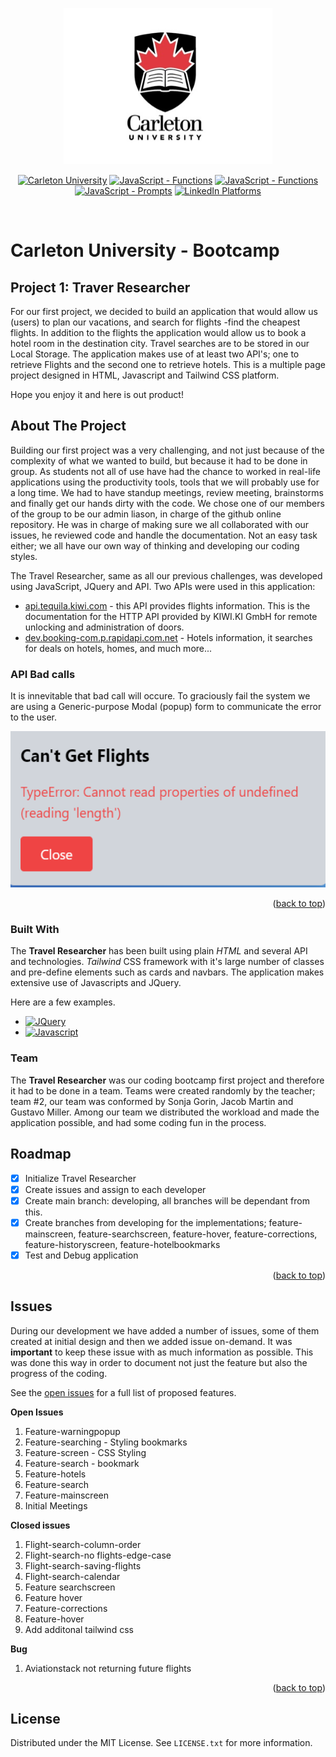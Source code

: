 <a id="readme-top" name="readme-top"></a>


<p align="center">
    <img src="./assets/images/carleton-u-logo.jpg" height="250">
</p>

<p align="center">
    <a href="https://bootcamp.carleton.ca/">
        <img alt="Carleton University" src="https://img.shields.io/static/v1.svg?label=bootcamp&message=Carleton&color=blue" /></a>
    <a href="https://developer.mozilla.org/en-US/docs/Web/JavaScript/Reference/Functions" >
        <img alt="JavaScript - Functions" src="https://img.shields.io/static/v1.svg?label=JavaScripts&message=functions&color=red" /></a>
    <a href="https://developer.mozilla.org/en-US/docs/Web/JavaScript/Reference/Global_Objects/Array" >
        <img alt="JavaScript - Functions" src="https://img.shields.io/static/v1.svg?label=JavaScripts&message=arrays&color=yellow" /></a>
    <a href="https://docs.github.com/en/actions/deployment/about-deployments/about-continuous-deployment" >
        <img alt="JavaScript - Prompts" src="https://img.shields.io/static/v1.svg?label=deployment&message=production&color=green" /></a>
    <a href="https://www.linkedin.com/in/gustavo-miller-42188481/">
        <img alt="LinkedIn Platforms" src="https://img.shields.io/static/v1.svg?label=linkedIn&message=linkedin&color=blue" />
    </a>
</p>
<br/>

# Carleton University - Bootcamp

## Project 1: Traver Researcher
For our first project, we decided to build an application that would allow us (users) to plan our vacations, and search for flights -find the cheapest flights. In addition to the flights the application would allow us to book a hotel room in the destination city. Travel searches are to be stored in our Local Storage. The application makes use of at least two API's; one to retrieve Flights and the second one to retrieve hotels. This is a multiple page project designed in HTML, Javascript and Tailwind CSS platform.

Hope you enjoy it and here is out product!

<!-- ABOUT THE PROJECT -->
## About The Project

Building our first project was a very challenging, and not just because of the complexity of what we wanted to build, but because it had to be done in group. As students not all of use have had the chance to worked in real-life applications using the productivity tools, tools that we will probably use for a long time. We had to have standup meetings, review meeting, brainstorms and finally get our hands dirty with the code. We chose one of our members of the group to be our admin liason, in charge of the github online repository. He was in charge of making sure we all collaborated with our issues, he reviewed code and handle the documentation. Not an easy task either; we all have our own way of thinking and developing our coding styles.

The Travel Researcher, same as all our previous challenges, was developed using JavaScript, JQuery and API. Two APIs were used in this application:
* <a href="https://tequila.kiwi.com/portal/login">api.tequila.kiwi.com</a> - this API provides flights information. This is the documentation for the HTTP API provided by KIWI.KI GmbH for remote unlocking and administration of doors.
* <a href="https://developers.booking.com/api/index.html">dev.booking-com.p.rapidapi.com.net</a> - Hotels information, it searches for deals on hotels, homes, and much more...

### API Bad calls
It is innevitable that bad call will occure. To graciously fail the system we are using a Generic-purpose Modal (popup) form to communicate the error to the user. 

<img src="./assets/images/API404Error.PNG" height="250">


<p align="right">(<a href="#readme-top">back to top</a>)</p>

### Built With

The **Travel Researcher** has been built using plain *HTML* and several API and technologies. *Tailwind* CSS framework with it's large number of classes and pre-define elements such as cards and navbars. The application makes extensive use of Javascripts and JQuery.

Here are a few examples.

* [![JQuery][JQuery.com]][JQuery-url]
* [![Javascript]][Javascript-url]

### Team

The **Travel Researcher** was our coding bootcamp first project and therefore it had to be done in a team. Teams were created randomly by the teacher; team #2, our team was conformed by Sonja Gorin, Jacob Martin and Gustavo Miller. Among our team we distributed the workload and made the application possible, and had some coding fun in the process.

<!-- ROADMAP -->
## Roadmap

- [x] Initialize Travel Researcher
- [x] Create issues and assign to each developer
- [x] Create main branch: developing, all branches will be dependant from this.
- [x] Create branches from developing for the implementations; feature-mainscreen, feature-searchscreen, feature-hover, feature-corrections, feature-historyscreen, feature-hotelbookmarks
- [x] Test and Debug application

<p align="right">(<a href="#readme-top">back to top</a>)</p>

## Issues
During our development we have added a number of issues, some of them created at initial design and then we added issue on-demand. It was **important** to keep these issue with as much information as possible. This was done this way in order to document not just the feature but also the progress of the coding. 

See the [open issues](https://github.com/gusmiller/Travel_Researcher/issues) for a full list of proposed features.

**Open Issues**
1. Feature-warningpopup
2. Feature-searching - Styling bookmarks
3. Feature-screen - CSS Styling
4. Feature-search - bookmark
5. Feature-hotels
6. Feature-search
7. Feature-mainscreen
8. Initial Meetings

**Closed issues**
1. Flight-search-column-order
2. Flight-search-no flights-edge-case
3. Flight-search-saving-flights
4. Flight-search-calendar
5. Feature searchscreen
6. Feature hover
7. Feature-corrections
8. Feature-hover
9. Add additonal tailwind css

**Bug**
1. Aviationstack not returning future flights

<p align="right">(<a href="#readme-top">back to top</a>)</p>

## License

Distributed under the MIT License. See `LICENSE.txt` for more information.

<!-- MARKDOWN LINKS & IMAGES -->
[product-screenshot]: ./assets/images/weather001.png
[weatherFirstTime]: ./assets/images/weather002.png
[weatherError]: ./assets/images/weather003.png

[Bootstrap.com]: https://img.shields.io/badge/Bootstrap-563D7C?style=for-the-badge&logo=bootstrap&logoColor=white
[Bootstrap-url]: https://getbootstrap.com
[JQuery.com]: https://img.shields.io/badge/jQuery-0769AD?style=for-the-badge&logo=jquery&logoColor=white
[JQuery-url]: https://jquery.com

[Javascript]:https://img.shields.io/badge/JavaScript-F7DF1E?style=for-the-badge&logo=javascript&logoColor=black
[Javascript-url]:https://developer.mozilla.org/en-US/docs/Web/javascript